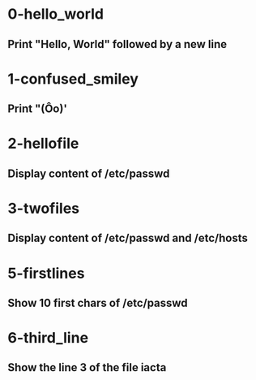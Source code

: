 # 0-hello_world
## Print "Hello, World" followed by a new line

# 1-confused_smiley
## Print "(Ôo)'

# 2-hellofile
## Display content of /etc/passwd

# 3-twofiles
## Display content of /etc/passwd and /etc/hosts

# 5-firstlines
## Show 10 first chars of /etc/passwd

# 6-third_line
## Show the line 3 of the file iacta
